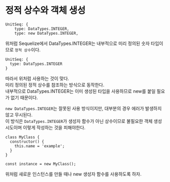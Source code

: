 # 정적 상수와 객체 생성

```
UnitSeq: {
    type: DataTypes.INTEGER,
    type: new DataTypes.INTEGER,

```

위처럼 Sequelize에서 DataTypes.INTEGER는 내부적으로 미리 정의된 숫자 타입이므로 `정적 상수`이다.

```
UnitSeq: {
  type: DataTypes.INTEGER
}
```

따라서 위처럼 사용하는 것이 맞다.  
미리 정의된 정적 상수를 참조하는 방식으로 동작한다.  
내부적으로 DataTypes.INTEGER는 이미 생성된 타입을 사용하므로 new를 붙일 필요가 없기 때문이다.

`new DataTypes.INTEGER`는 잘못된 사용 방식이지만, 대부분의 경우 에러가 발생하지 않고 무시된다.  
이 방식은 `DataTypes.INTEGER`가 생성자 함수가 아닌 상수이므로 불필요한 객체 생성 시도이며 이렇게 작성하는 것을 피해야한다.

```
class MyClass {
  constructor() {
    this.name = 'example';
  }
}

const instance = new MyClass();
```

위처럼 새로운 인스턴스를 만들 때나 new 생성자 함수를 사용하도록 하자.
